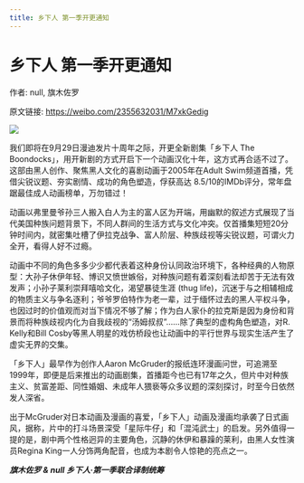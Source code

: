 ```yaml
---
title: 乡下人 第一季开更通知
---
```


# 乡下人 第一季开更通知

作者: null, 旗木佐罗

原文链接: https://weibo.com/2355632031/M7xkGedig

![](/image/乡下人%20第一季开更通知.webp)

我们即将在9月29日漫迪发片十周年之际，开更全新剧集「乡下人 The Boondocks」，用开新剧的方式开启下一个动画汉化十年，这方式再合适不过了。这部由黑人创作、聚焦黑人文化的喜剧动画于2005年在Adult Swim频道首播，凭借尖锐议题、夯实剧情、成功的角色塑造，俘获高达 8.5/10的IMDb评分，常年盘踞最佳成人动画榜单，万勿错过！

动画以弗里曼爷孙三人搬入白人为主的富人区为开端，用幽默的叙述方式展现了当代美国种族问题背景下，不同人群间的生活方式与文化冲突。仅首播集短短20分钟时间内，就密集吐槽了伊拉克战争、富人阶层、种族歧视等尖锐议题，可谓火力全开，看得人好不过瘾。

动画中不同的角色多多少少都代表着这种身份认同政治环境下，各种经典的人物原型：大孙子休伊年轻、博识又愤世嫉俗，对种族问题有着深刻看法却苦于无法有效发声；小孙子莱利崇拜嘻哈文化，渴望暴徒生涯 (thug life)，沉迷于与之相辅相成的物质主义与争名逐利；爷爷罗伯特作为老一辈，过于缅怀过去的黑人平权斗争，也因过时的价值观而对当下情况不够了解；作为白人家仆的拉克斯是因为身份和背景而将种族歧视内化为自我歧视的“汤姆叔叔”……除了典型的虚构角色塑造，对R. Kelly和Bill Cosby等黑人明星的戏仿桥段也让动画中的平行世界与现实生活产生了虚实无界的交集。

「乡下人」最早作为创作人Aaron McGruder的报纸连环漫画问世，可追溯至1999年，即便是后来推出的动画剧集，首播距今也已有17年之久，但片中对种族主义、贫富差距、同性婚姻、未成年人猥亵等众多议题的深刻探讨，时至今日依然发人深省。

出于McGruder对日本动画及漫画的喜爱，「乡下人」动画及漫画均承袭了日式画风，据称，片中的打斗场景深受「星际牛仔」和「混沌武士」的启发。另外值得一提的是，剧中两个性格迥异的主要角色，沉静的休伊和暴躁的莱利，由黑人女性演员Regina King一人分饰两角配音，也成为本剧令人惊艳的亮点之一。

***旗木佐罗 & null 乡下人·第一季联合译制统筹***